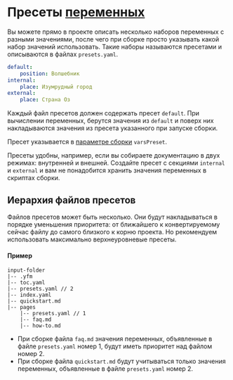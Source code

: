 # Пресеты [переменных](../syntax.md#vars)

Вы можете прямо в проекте описать несколько наборов переменных с разными значениями, после чего при сборке просто указывать какой набор значений использовать. Такие наборы называются пресетами и описываются в файлах `presets.yaml`.

```yaml
default:
    position: Волшебник
internal:
    place: Изумрудный город
external:
    place: Страна Оз
```

Каждый файл пресетов должен содержать пресет `default`. При вычислении переменных, берутся значения из `default` и поверх них накладываются значения из пресета указанного при запуске сборки.

Пресет указывается в [параметре сборки](../tools/docs.md#settings) `varsPreset`.

Пресеты удобны, например, если вы собираете документацию в двух режимах: внутренней и внешней. Создайте пресет с секциями `internal` и `external` и вам не понадобится хранить значения переменных в скриптах сборки.

## Иерархия файлов пресетов

Файлов пресетов может быть несколько. Они будут накладываться в порядке уменьшения приоритета: от ближайшего к конвертируемому сейчас файлу до самого близкого к корню проекта. Но рекомендуем использовать максимально верхнеуровневые пресеты.

#### Пример

```
input-folder
|-- .yfm
|-- toc.yaml
|-- presets.yaml // 2
|-- index.yaml
|-- quickstart.md
|-- pages
    |-- presets.yaml // 1
    |-- faq.md
    |-- how-to.md
```

* При сборке файла `faq.md` значения переменных, объявленные в файле `presets.yaml` номер 1, будут иметь приоритет над файлом номер 2.
* При сборке файла `quickstart.md` будут учитываться только значения переменных, объявленные в файле `presets.yaml` номер 2.